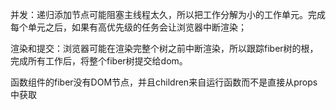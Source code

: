 并发：递归添加节点可能阻塞主线程太久，所以把工作分解为小的工作单元。完成每个单元之后，如果有高优先级的任务会让浏览器中断渲染；

渲染和提交：浏览器可能在渲染完整个树之前中断渲染，所以跟踪fiber树的根，完成所有工作后，将整个fiber树提交给dom。

函数组件的fiber没有DOM节点，并且children来自运行函数而不是直接从props中获取
